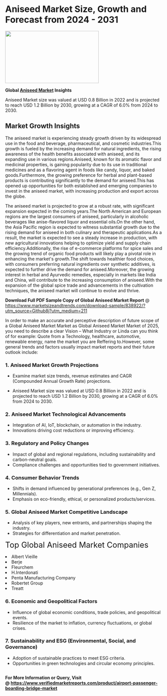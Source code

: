 <H1>Aniseed Market Size, Growth and Forecast from 2024 - 2031</H1><img class="aligncenter size-medium wp-image-584254" src="https://thirdeyenews.in/wp-content/uploads/2024/09/Global-Market-Research-300x168.jpeg" alt="" width="300" height="168" /><p><strong>Global&nbsp;<a href="https://www.marketsizeandtrends.com/download-sample/838922/?utm_source=Github8j?utm_medium=211">Aniseed Market</a> Insights</strong></p><p>Aniseed Market size was valued at USD 0.8 Billion in 2022 and is projected to reach USD 1.2 Billion by 2030, growing at a CAGR of 6.0% from 2024 to 2030.</p><p><h2>Market Growth Insights</h2> <p>The aniseed market is experiencing steady growth driven by its widespread use in the food and beverage, pharmaceutical, and cosmetic industries.This growth is fueled by the increasing demand for natural ingredients, the rising awareness of the health benefits associated with aniseed, and its expanding use in various regions.Aniseed, known for its aromatic flavor and medicinal properties, is gaining popularity due to its use in traditional medicines and as a flavoring agent in foods like candy, liquor, and baked goods.Furthermore, the growing preference for herbal and plant-based products is contributing significantly to the demand for aniseed.This has opened up opportunities for both established and emerging companies to invest in the aniseed market, with increasing production and export across the globe.</p> <p>The aniseed market is projected to grow at a robust rate, with significant expansion expected in the coming years.The North American and European regions are the largest consumers of aniseed, particularly in alcoholic beverages like anise-flavored liquor and essential oils.On the other hand, the Asia Pacific region is expected to witness substantial growth due to the rising demand for aniseed in both culinary and therapeutic applications.As a result, the market is expected to see a steady increase in production, with new agricultural innovations helping to optimize yield and supply chain efficiency.Additionally, the rise of e-commerce platforms for spice sales and the growing trend of organic food products will likely play a pivotal role in enhancing the market's growth.The shift towards healthier food choices, with consumers preferring natural ingredients over synthetic additives, is expected to further drive the demand for aniseed.Moreover, the growing interest in herbal and Ayurvedic remedies, especially in markets like India and China, will contribute to the increasing consumption of aniseed.With the expansion of the global spice trade and advancements in the cultivation techniques, the aniseed market will continue to evolve and thrive.</p> <p><span class=""><strong>Download Full PDF Sample Copy of Global Aniseed Market Report</strong> @ <a href="https://www.marketsizeandtrends.com/download-sample/838922/?utm_source=Github8j?utm_medium=211" target="_blank">https://www.marketsizeandtrends.com/download-sample/838922/?utm_source=Github8j?utm_medium=211</a></span></p><p>In order to make an accurate and perceptive description of future scope of a Global&nbsp;Aniseed Market Market as Global&nbsp;Aniseed Market Market of 2025, you need to describe a clear Vision &ndash; What Industry or Linda can you think of for example: Quote from a Technology, healthcare, automotive, renewable energy, name the market you are Reffering to.However, some general trends and factors usually impact market reports and their future outlook include:</p><h3>1.&nbsp;<strong>Aniseed Market Growth Projections</strong></h3><ul><li>Examine market size trends, revenue estimates and CAGR (Compounded Annual Growth Rate) projections.</li><li><p>Aniseed Market size was valued at USD 0.8 Billion in 2022 and is projected to reach USD 1.2 Billion by 2030, growing at a CAGR of 6.0% from 2024 to 2030.</p></li></ul><h3>2.&nbsp;<strong>Aniseed Market Technological Advancements</strong></h3><ul><li>Integration of AI, IoT, blockchain, or automation in the industry.</li><li>Innovations driving cost reductions or improving efficiency.</li></ul><h3>3.&nbsp;<strong>Regulatory and Policy Changes</strong></h3><ul><li>Impact of global and regional regulations, including sustainability and carbon-neutral goals.</li><li>Compliance challenges and opportunities tied to government initiatives.</li></ul><h3>4.&nbsp;<strong>Consumer Behavior Trends</strong></h3><ul><li>Shifts in demand influenced by generational preferences (e.g., Gen Z, Millennials).</li><li>Emphasis on eco-friendly, ethical, or personalized products/services.</li></ul><h3>5.&nbsp;<strong>Global Aniseed Market Competitive Landscape</strong></h3><ul><li>Analysis of key players, new entrants, and partnerships shaping the industry.</li><li>Strategies for differentiation and market penetration.</li></ul><p data-pm-slice="1 1 []"><span style="color: inherit; font-family: inherit; font-size: 25px;">Top Global Aniseed Market Companies</span></p><div class="" data-test-id=""><p><li>Albert Vieille</li><li> Berje</li><li> Fleurchem</li><li> H.Interdonati</li><li> Penta Manufacturing Company</li><li> Robertet Group</li><li> Treatt</li></p></div><h3>6.&nbsp;<strong>Economic and Geopolitical Factors</strong></h3><ul><li>Influence of global economic conditions, trade policies, and geopolitical events.</li><li>Resilience of the market to inflation, currency fluctuations, or global crises.</li></ul><h3>7.&nbsp;<strong>Sustainability and ESG (Environmental, Social, and Governance)</strong></h3><ul><li>Adoption of sustainable practices to meet ESG criteria.</li><li>Opportunities in green technologies and circular economy principles.</li></ul><h2><strong style="font-size: 14px;">For More Information or Query, Visit @&nbsp;</strong><a style="background-color: #ffffff; font-size: 14px;" href="https://www.marketsizeandtrends.com/report/aniseed-market/" target="_blank">https://www.verifiedmarketreports.com/product/airport-passenger-boarding-bridge-market</a></h2>